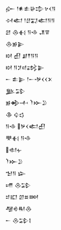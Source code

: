 <div class='block'>
<div class='line'>𒅎 𒁹𒀭𒉺𒄩𒄠𒆳𒌋𒀀</div>
<div class='line'>𒀴𒅗 𒁹𒆪𒍑𒅗𒀀𒀀</div>
<div class='line'>𒇻 𒁲𒈬 𒀀𒈾 𒂗𒐊</div>
<div class='line'>𒁲𒂊𒉌</div>
<div class='line'>𒊭 𒌷 𒋗𒈫𒀀𒀀</div>
<div class='line'>𒊭 𒀀𒋡𒁀𒃶𒉌</div>
<div class='line'>𒀸 𒉺𒉌 𒁹𒀸𒋩𒌋𒌋𒉽</div>
<div class='line'>𒆥𒁉</div>
<div class='line'>𒂊𒄈𒋾 𒇺𒁍𒊒</div>
<div class='line'>𒆠 𒌒𒌓</div>
<div class='line'>𒀀𒈾 𒃻𒌋𒅗𒌷</div>
<div class='line'>𒋧𒈬 𒀀𒈾</div>
<div class='line'>𒊕𒉡</div>
<div class='line'>𒇺𒁍𒊒</div>
<div class='line'>𒈠𒀀 𒇽</div>
<div class='line'>𒋬 𒊮𒁉</div>
<div class='line'>𒄑𒊬 𒇻𒊺𒇷</div>
<div class='line'>𒆷𒄴𒊑𒁲</div>
<div class='line'>𒀸 𒊮𒁉𒋙</div>
</div>